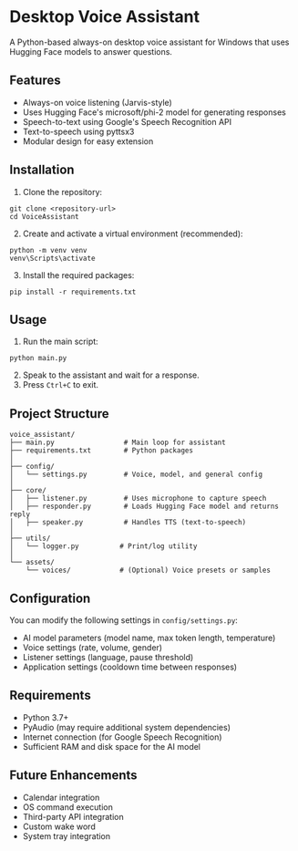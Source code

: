 # Desktop Voice Assistant

A Python-based always-on desktop voice assistant for Windows that uses Hugging Face models to answer questions.

## Features

- Always-on voice listening (Jarvis-style)
- Uses Hugging Face's microsoft/phi-2 model for generating responses
- Speech-to-text using Google's Speech Recognition API
- Text-to-speech using pyttsx3
- Modular design for easy extension

## Installation

1. Clone the repository:

```
git clone <repository-url>
cd VoiceAssistant
```

2. Create and activate a virtual environment (recommended):

```
python -m venv venv
venv\Scripts\activate
```

3. Install the required packages:

```
pip install -r requirements.txt
```

## Usage

1. Run the main script:

```
python main.py
```

2. Speak to the assistant and wait for a response.
3. Press `Ctrl+C` to exit.

## Project Structure

```
voice_assistant/
├── main.py                 # Main loop for assistant
├── requirements.txt        # Python packages
│
├── config/
│   └── settings.py         # Voice, model, and general config
│
├── core/
│   ├── listener.py         # Uses microphone to capture speech
│   ├── responder.py        # Loads Hugging Face model and returns reply
│   ├── speaker.py          # Handles TTS (text-to-speech)
│
├── utils/
│   └── logger.py          # Print/log utility
│
└── assets/
    └── voices/            # (Optional) Voice presets or samples
```

## Configuration

You can modify the following settings in `config/settings.py`:

- AI model parameters (model name, max token length, temperature)
- Voice settings (rate, volume, gender)
- Listener settings (language, pause threshold)
- Application settings (cooldown time between responses)

## Requirements

- Python 3.7+
- PyAudio (may require additional system dependencies)
- Internet connection (for Google Speech Recognition)
- Sufficient RAM and disk space for the AI model

## Future Enhancements

- Calendar integration
- OS command execution
- Third-party API integration
- Custom wake word
- System tray integration
